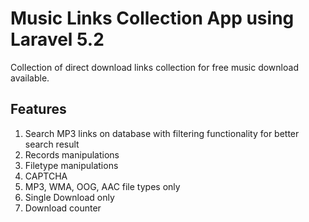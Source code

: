 # Music Links Collection App using Laravel 5.2
Collection of direct download links collection for free music download available.

## Features
1. Search MP3 links on database with filtering functionality for better search result
2. Records manipulations
3. Filetype manipulations
4. CAPTCHA
5. MP3, WMA, OOG, AAC file types only
6. Single Download only
7. Download counter
